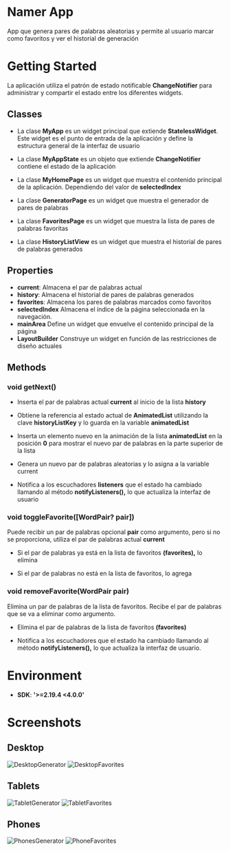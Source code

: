 # Namer App

App que genera pares de palabras aleatorias y permite al usuario marcar como favoritos y ver el historial de generación

# Getting Started

La aplicación utiliza el patrón de estado notificable **ChangeNotifier** para administrar y compartir el estado entre los diferentes widgets.

## Classes

- La clase **MyApp** es un widget principal que extiende **StatelessWidget**. Este widget es el punto de entrada de la aplicación y define la estructura general de la interfaz de usuario 

- La clase **MyAppState** es un objeto que extiende **ChangeNotifier** contiene el estado de la aplicación

- La clase **MyHomePage** es un widget que muestra el contenido principal de la aplicación. Dependiendo del valor de **selectedIndex**

- La clase **GeneratorPage** es un widget que muestra el generador de pares de palabras

- La clase **FavoritesPage** es un widget que muestra la lista de pares de palabras favoritas

- La clase **HistoryListView** es un widget que muestra el historial de pares de palabras generados


## Properties

- **current**: Almacena el par de palabras actual
- **history**: Almacena el historial de pares de palabras generados
- **favorites**: Almacena los pares de palabras marcados como favoritos
- **selectedIndex** Almacena el índice de la página seleccionada en la navegación.
- **mainArea** Define un widget que envuelve el contenido principal de la página
- **LayoutBuilder** Construye un widget en función de las restricciones de diseño actuales

## Methods

### **void getNext()**

- Inserta el par de palabras actual **current** al inicio de la lista **history**

- Obtiene la referencia al estado actual de **AnimatedList** utilizando la clave **historyListKey** y lo guarda en la variable **animatedList**

- Inserta un elemento nuevo en la animación de la lista **animatedList** en la posición **0** para mostrar el nuevo par de palabras en la parte superior de la lista

- Genera un nuevo par de palabras aleatorias y lo asigna a la variable current

- Notifica a los escuchadores **listeners** que el estado ha cambiado llamando al método **notifyListeners(),** lo que actualiza la interfaz de usuario

### **void toggleFavorite([WordPair? pair])**

Puede recibir un par de palabras opcional **pair** como argumento, pero si no se proporciona, utiliza el par de palabras actual **current**

- Si el par de palabras ya está en la lista de favoritos **(favorites),** lo elimina

- Si el par de palabras no está en la lista de favoritos, lo agrega

### **void removeFavorite(WordPair pair)**

Elimina un par de palabras de la lista de favoritos. Recibe el par de palabras que se va a eliminar como argumento.

- Elimina el par de palabras de la lista de favoritos **(favorites)**

- Notifica a los escuchadores que el estado ha cambiado llamando al método **notifyListeners(),** lo que actualiza la interfaz de usuario.


# Environment

- **SDK**:  **'>=2.19.4 <4.0.0'**


# Screenshots

## Desktop 

![DesktopGenerator](https://github.com/TEODEV7/NamerApp/blob/main/lib/screenshots/desktop.png)
![DesktopFavorites](https://github.com/TEODEV7/NamerApp/blob/main/lib/screenshots/desktopFavorites.png)


## Tablets

![TabletGenerator](https://github.com/TEODEV7/NamerApp/blob/main/lib/screenshots/tablet.png)
![TabletFavorites](https://github.com/TEODEV7/NamerApp/blob/main/lib/screenshots/tabletFavorites.png)

## Phones

![PhonesGenerator](https://github.com/TEODEV7/NamerApp/blob/main/lib/screenshots/mobile.png)
![PhoneFavorites](https://github.com/TEODEV7/NamerApp/blob/main/lib/screenshots/mobileFavorites.png)